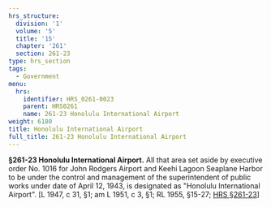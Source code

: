 ```yaml
---
hrs_structure:
  division: '1'
  volume: '5'
  title: '15'
  chapter: '261'
  section: 261-23
type: hrs_section
tags:
  - Government
menu:
  hrs:
    identifier: HRS_0261-0023
    parent: HRS0261
    name: 261-23 Honolulu International Airport
weight: 6180
title: Honolulu International Airport
full_title: 261-23 Honolulu International Airport
---
```

**§261-23 Honolulu International Airport.** All that area set aside by executive order No. 1016 for John Rodgers Airport and Keehi Lagoon Seaplane Harbor to be under the control and management of the superintendent of public works under date of April 12, 1943, is designated as "Honolulu International Airport". [L 1947, c 31, §1; am L 1951, c 3, §1; RL 1955, §15-27; [HRS §261-23](/title-15/chapter-261/section-261-23/)]